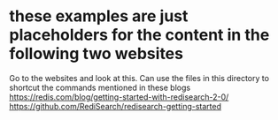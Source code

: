 #  these examples are just placeholders for the content in the following two websites 
Go to the websites and look at this.  Can use the files in this directory to shortcut the commands mentioned in these blogs
https://redis.com/blog/getting-started-with-redisearch-2-0/
https://github.com/RediSearch/redisearch-getting-started
